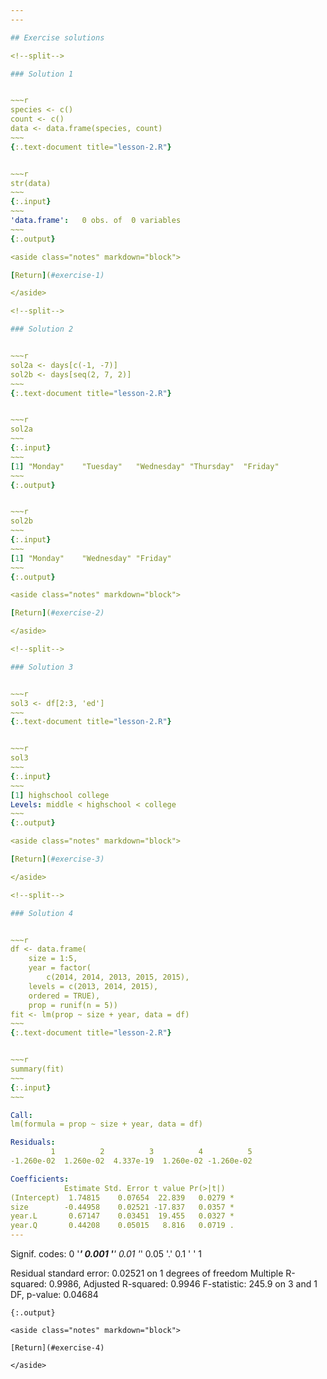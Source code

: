 ```yaml
---
---

## Exercise solutions

<!--split-->

### Solution 1


~~~r
species <- c()
count <- c()
data <- data.frame(species, count)
~~~
{:.text-document title="lesson-2.R"}


~~~r
str(data)
~~~
{:.input}
~~~
'data.frame':	0 obs. of  0 variables
~~~
{:.output}

<aside class="notes" markdown="block">

[Return](#exercise-1)

</aside>

<!--split-->

### Solution 2


~~~r
sol2a <- days[c(-1, -7)]
sol2b <- days[seq(2, 7, 2)]
~~~
{:.text-document title="lesson-2.R"}


~~~r
sol2a
~~~
{:.input}
~~~
[1] "Monday"    "Tuesday"   "Wednesday" "Thursday"  "Friday"   
~~~
{:.output}


~~~r
sol2b
~~~
{:.input}
~~~
[1] "Monday"    "Wednesday" "Friday"   
~~~
{:.output}

<aside class="notes" markdown="block">

[Return](#exercise-2)

</aside>

<!--split-->

### Solution 3


~~~r
sol3 <- df[2:3, 'ed']
~~~
{:.text-document title="lesson-2.R"}


~~~r
sol3
~~~
{:.input}
~~~
[1] highschool college   
Levels: middle < highschool < college
~~~
{:.output}

<aside class="notes" markdown="block">

[Return](#exercise-3)

</aside>

<!--split-->

### Solution 4


~~~r
df <- data.frame(
    size = 1:5,
    year = factor(
        c(2014, 2014, 2013, 2015, 2015),
	levels = c(2013, 2014, 2015),
	ordered = TRUE),
    prop = runif(n = 5))
fit <- lm(prop ~ size + year, data = df)
~~~
{:.text-document title="lesson-2.R"}


~~~r
summary(fit)
~~~
{:.input}
~~~

Call:
lm(formula = prop ~ size + year, data = df)

Residuals:
         1          2          3          4          5 
-1.260e-02  1.260e-02  4.337e-19  1.260e-02 -1.260e-02 

Coefficients:
            Estimate Std. Error t value Pr(>|t|)  
(Intercept)  1.74815    0.07654  22.839   0.0279 *
size        -0.44958    0.02521 -17.837   0.0357 *
year.L       0.67147    0.03451  19.455   0.0327 *
year.Q       0.44208    0.05015   8.816   0.0719 .
---
```

Signif. codes:  0 '***' 0.001 '**' 0.01 '*' 0.05 '.' 0.1 ' ' 1

Residual standard error: 0.02521 on 1 degrees of freedom
Multiple R-squared:  0.9986,	Adjusted R-squared:  0.9946 
F-statistic: 245.9 on 3 and 1 DF,  p-value: 0.04684
~~~
{:.output}

<aside class="notes" markdown="block">

[Return](#exercise-4)

</aside>

